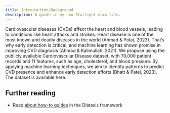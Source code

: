 ```yaml
---
title: Introduction/Background
description: A guide in my new Starlight docs site.
---
```


Cardiovascular diseases (CVDs) affect the heart and blood vessels, leading to conditions like heart attacks and strokes. Heart disease is one of the most known and deadly diseases in the world (Ahmad & Polat, 2023). That’s why early detection is critical, and machine learning has shown promise in improving CVD diagnosis (Ahmad & Kalimullah, 2021). We propose using the publicly available Cardiovascular Disease dataset, with 70,000 patient records and 11 features, such as age, cholesterol, and blood pressure. By applying machine learning techniques, we aim to identify patterns to predict CVD presence and enhance early detection efforts (Bhatt & Patel, 2023). The dataset is available here.

## Further reading

- Read [about how-to guides](https://diataxis.fr/how-to-guides/) in the Diátaxis framework
